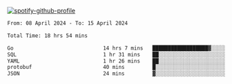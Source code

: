 [![spotify-github-profile](https://spotify-github-profile.vercel.app/api/view?uid=313pysyt3uxkjdidtiuvzf7nrnnu&cover_image=true&theme=natemoo-re&show_offline=false&background_color=121212&interchange=false&bar_color=53b14f&bar_color_cover=false)](https://spotify-github-profile.vercel.app/api/view?uid=313pysyt3uxkjdidtiuvzf7nrnnu&redirect=true)

<!--START_SECTION:waka-->

```txt
From: 08 April 2024 - To: 15 April 2024

Total Time: 18 hrs 54 mins

Go                             14 hrs 7 mins   ██████████████████▓░░░░░░   74.67 %
SQL                            1 hr 31 mins    ██░░░░░░░░░░░░░░░░░░░░░░░   08.08 %
YAML                           1 hr 26 mins    ██░░░░░░░░░░░░░░░░░░░░░░░   07.65 %
protobuf                       40 mins         █░░░░░░░░░░░░░░░░░░░░░░░░   03.55 %
JSON                           24 mins         ▓░░░░░░░░░░░░░░░░░░░░░░░░   02.17 %
```

<!--END_SECTION:waka-->